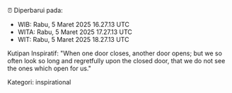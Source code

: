 ⏰ Diperbarui pada:
- WIB: Rabu, 5 Maret 2025 16.27.13 UTC
- WITA: Rabu, 5 Maret 2025 17.27.13 UTC
- WIT: Rabu, 5 Maret 2025 18.27.13 UTC

Kutipan Inspiratif:
"When one door closes, another door opens; but we so often look so long and regretfully upon the closed door, that we do not see the ones which open for us."


Kategori: inspirational

